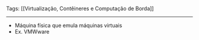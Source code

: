 
Tags: [[Virtualização, Contêineres e Computação de Borda]]

----

- Máquina física que emula máquinas virtuais
- Ex. VMWware